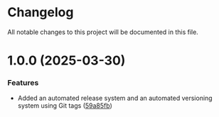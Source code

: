 # Changelog

All notable changes to this project will be documented in this file.

# 1.0.0 (2025-03-30)


### Features

* Added an automated release system and an automated versioning system using Git tags ([59a85fb](https://github.com/B3DScanner/qc-hash/commit/59a85fb6dba01655c7bbf0795bd2a96df19078aa))
